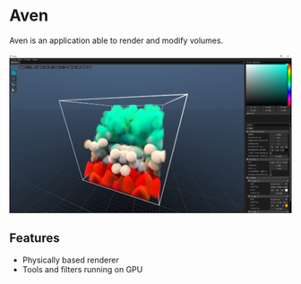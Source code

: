 <h1>Aven</h1>
Aven is an application able to render and modify volumes.
<br>
<br>
<img src="images/Screenshot.jpg" alt="screenshot of app"> 

<h2>Features</h2>
 <ul>
  <li>Physically based renderer</li>
  <li>Tools and filters running on GPU
</ul> 